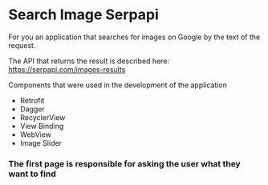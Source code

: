 # Search Image Serpapi 

For you an application that searches for images on Google by the text of the request.

The API that returns the result is described here:
https://serpapi.com/images-results

Components that were used in the development of the application

+ Retrofit 
+ Dagger 
+ RecyclerView 
+ View Binding 
+ WebView 
+ Image Slider 

### The first page is responsible for asking the user what they want to find

